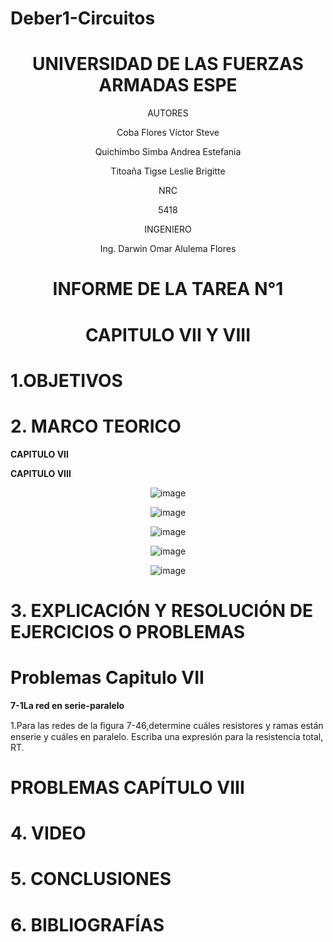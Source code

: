# Deber1-Circuitos

<div align="center">

# UNIVERSIDAD DE LAS FUERZAS ARMADAS ESPE

AUTORES

Coba Flores Víctor Steve

Quichimbo Simba Andrea Estefania

Titoaña Tigse Leslie Brigitte

NRC
  
5418

INGENIERO

Ing. Darwin Omar Alulema Flores

# INFORME DE LA TAREA N°1

# CAPITULO VII Y VIII 
  
</div>

# 1.OBJETIVOS

# 2. MARCO TEORICO

**CAPITULO VII**

<div align="center">
  

</div>
 
**CAPITULO VIII**

<div align="center">
  
![image](https://user-images.githubusercontent.com/84430867/123520660-4ad72c80-d677-11eb-819b-6ca5e32a501d.png)

![image](https://user-images.githubusercontent.com/84430867/123520767-00a27b00-d678-11eb-84d2-1cdea59b3aec.png)

![image](https://user-images.githubusercontent.com/84430867/123522930-3ea69b80-d686-11eb-9929-a22cb8c40eba.png)
  

  
![image](https://user-images.githubusercontent.com/84430867/123525636-d791e280-d697-11eb-91b7-260afd12f385.png)
  
![image](https://user-images.githubusercontent.com/84430867/123523768-85e35b00-d68b-11eb-863f-22098d5feba6.png)



</div>

# **3. EXPLICACIÓN Y RESOLUCIÓN DE EJERCICIOS O PROBLEMAS**

# Problemas Capitulo  VII

**7-1La red en serie-paralelo**

1.Para las redes de la ﬁgura 7-46,determine cuáles resistores y ramas están enserie y cuáles en paralelo. Escriba una expresión para la resistencia total,
RT.

# PROBLEMAS CAPÍTULO VIII

# 4. VIDEO

# 5. CONCLUSIONES

# 6. BIBLIOGRAFÍAS
